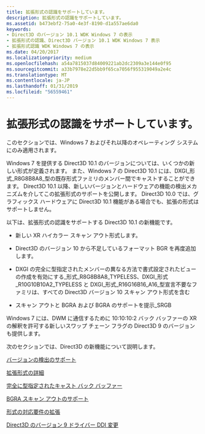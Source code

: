 ```yaml
---
title: 拡張形式の認識をサポートしています。
description: 拡張形式の認識をサポートしています。
ms.assetid: b473ebf2-75a0-4e3f-8190-d1a557ae6da0
keywords:
- Direct3D のバージョン 10.1 WDK Windows 7 の表示
- 拡張形式の認識、Direct3D バージョン 10.1 WDK Windows 7 表示
- 拡張形式認識 WDK Windows 7 の表示
ms.date: 04/20/2017
ms.localizationpriority: medium
ms.openlocfilehash: a54a7815037d84009221ab2dc2309a3e144e0f95
ms.sourcegitcommit: a33b7978e22d5bb9f65ca7056f955319049a2e4c
ms.translationtype: MT
ms.contentlocale: ja-JP
ms.lasthandoff: 01/31/2019
ms.locfileid: "56559461"
---
```

# <a name="supporting-extended-format-awareness"></a>拡張形式の認識をサポートしています。


このセクションでは、Windows 7 およびそれ以降のオペレーティング システムにのみ適用されます。

Windows 7 を提供する Direct3D 10.1 のバージョンについては、いくつかの新しい形式が定義されます。 また、Windows 7 の Direct3D 10.1 には、DXGI\_形式\_R8G8B8A8\_型の既存形式ファミリのメンバー間でキャストすることができます。 Direct3D 10.1 以降、新しいバージョンとハードウェアの機能の検出メカニズムを介してこの拡張形式のサポートを公開します。 Direct3D 10.0 では、グラフィックス ハードウェアに Direct3D 10.1 機能がある場合でも、拡張の形式はサポートしません。

以下は、拡張形式の認識をサポートする Direct3D 10.1 の新機能です。

-   新しい XR ハイカラー スキャン アウト形式します。

-   Direct3D のバージョン 10 から不足しているフォーマット BGR を再度追加します。

-   DXGI の完全に型指定されたメンバーの異なる方法で書式設定されたビューの作成を有効にする\_形式\_R8G8B8A8\_TYPELESS、DXGI\_形式\_R10G10B10A2\_TYPELESS と DXGI\_形式\_R16G16B16\_A16\_型宣言不要なファミリは、すべての Direct3D バージョン 10 スキャン アウト形式を含む

-   スキャン アウトと BGRA および BGRA のサポートを提示\_SRGB

Windows 7 には、DWM に通信するために 10:10:10:2 バック バッファーの XR の解釈を許可する新しいスワップ チェーン フラグの Direct3D 9 のバージョンも提供します。

次のセクションでは、Direct3D の新機能について説明します。

[バージョンの検出のサポート](version-discovery-support.md)

[拡張形式の詳細](details-of-the-extended-format.md)

[完全に型指定されたキャスト バック バッファー](fully-typed-back-buffers-casting.md)

[BGRA スキャン アウトのサポート](bgra-scan-out-support.md)

[形式の対応要件の拡張](extended-format-aware-requirements.md)

[Direct3D のバージョン 9 ドライバー DDI 変更](ddi-changes-for-direct3d-version-9-drivers.md)

 

 





